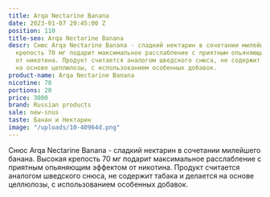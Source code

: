 ```yaml
---
title: Arqa Nectarine Banana
date: 2023-01-07 20:45:00 Z
position: 110
title-seo: Arqa Nectarine Banana
descr: Снюс Arqa Nectarine Banana - сладкий нектарин в сочетании милейшего банана.  Высокая
  крепость 70 мг подарит максимальное расслабление с приятным опьяняющим эффектом
  от никотина. Продукт считается аналогом шведского снюса, не содержит табака и делается
  на основе целлюлозы, с использованием особенных добавок.
product-name: Arqa Nectarine Banana
nicotine: 70
portions: 20
price: 3000
brand: Russian products
sale: new-snus
taste: Банан и Нектарин
image: "/uploads/10-40964d.png"
---
```


Снюс Arqa Nectarine Banana - сладкий нектарин в сочетании милейшего банана.  Высокая крепость 70 мг подарит максимальное расслабление с приятным опьяняющим эффектом от никотина. Продукт считается аналогом шведского снюса, не содержит табака и делается на основе целлюлозы, с использованием особенных добавок.